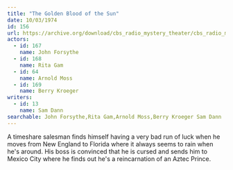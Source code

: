 ```yaml
---
title: "The Golden Blood of the Sun"
date: 10/03/1974
id: 156
url: https://archive.org/download/cbs_radio_mystery_theater/cbs_radio_mystery_theater-0151-0200.zip/cbs_radio_mystery_theater-0151-0200%2Fcbsrmt_0156_the_golden_blood_of_the_sun.mp3
actors:  
  - id: 167
    name: John Forsythe  
  - id: 168
    name: Rita Gam  
  - id: 64
    name: Arnold Moss  
  - id: 169
    name: Berry Kroeger
writers:  
  - id: 13
    name: Sam Dann
searchable: John Forsythe,Rita Gam,Arnold Moss,Berry Kroeger Sam Dann
---
```

A timeshare salesman finds himself having a very bad run of luck when he moves from New England to Florida where it always seems to rain when he's around. His boss is convinced that he is cursed and sends him to Mexico City where he finds out he's a reincarnation of an Aztec Prince.
